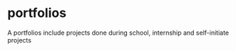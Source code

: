 # portfolios
A portfolios include projects done during school, internship and self-initiate projects
